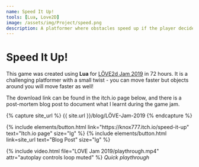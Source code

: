```yaml
---
name: Speed It Up!
tools: [Lua, Love2D]
image: /assets/img/Project/speed.png
description: A platformer where obstacles speed up if the player decided to sprint
---
```


# Speed It Up!

This game was created using **Lua** for [LÖVE2d Jam 2019](https://itch.io/jam/love2d-jam-2019) in 72 hours. It is a challenging platformer with a small twist - you can move faster but objects around you will move faster as well!  

The download link can be found in the itch.io page below, and there is a post-mortem blog post to document what I learnt during the game jam.

{% capture site_url %}
{{ site.url }}/blog/LÖVE-Jam-2019
{% endcapture %}

<p class="text-center">
{% include elements/button.html link="https://knox777.itch.io/speed-it-up" text="Itch.io page" size="lg" %}
{% include elements/button.html link=site_url text="Blog Post" size="lg" %}
</p>

{% include video.html file="LOVE Jam 2019/playthrough.mp4" attr="autoplay controls loop muted" %}
*Quick playthrough*

